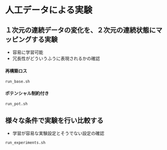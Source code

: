 # 人工データによる実験

## １次元の連続データの変化を、２次元の連続状態にマッピングする実験
- 容易に学習可能
- 冗長性がどういうふうに表現されるかの確認
#### 再構築ロス
```
run_base.sh
```
#### ポテンシャル制約付き
```
run_pot.sh
```

## 様々な条件で実験を行い比較する
- 学習が容易な実験設定とそうでない設定の確認
```
run_experiments.sh
```

